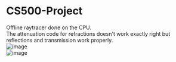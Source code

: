 # CS500-Project
Offline raytracer done on the CPU.  
The attenuation code for refractions doesn't work exactly right but reflections and transmission work properly.  
![image](https://github.com/user-attachments/assets/b7177c03-8135-4bce-9acf-f3be48ba5653)  
![image](https://github.com/user-attachments/assets/d03e28d0-a53a-426c-ba7c-04ba891dade7)
